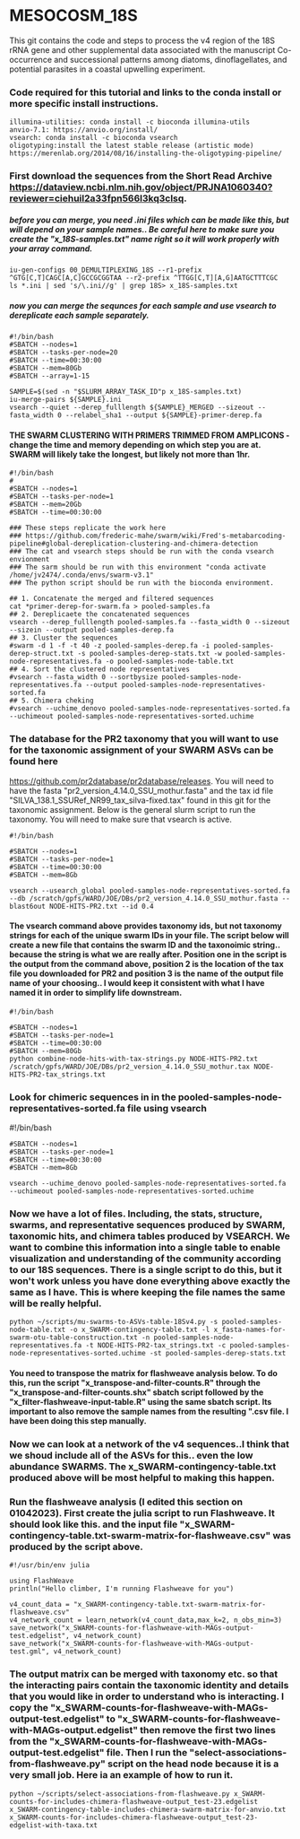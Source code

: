 # MESOCOSM_18S
This git contains the code and steps to process the v4 region of the 18S rRNA gene and other supplemental data associated with the manuscript Co-occurrence and successional patterns among diatoms, dinoflagellates, and potential parasites in a coastal upwelling experiment. 

### Code required for this tutorial and links to the conda install or more specific install instructions. 
    illumina-utilities: conda install -c bioconda illumina-utils
    anvio-7.1: https://anvio.org/install/
    vsearch: conda install -c bioconda vsearch
    oligotyping:install the latest stable release (artistic mode) https://merenlab.org/2014/08/16/installing-the-oligotyping-pipeline/

### First download the sequences from the Short Read Archive https://dataview.ncbi.nlm.nih.gov/object/PRJNA1060340?reviewer=ciehuil2a33fpn566l3kq3clsq. 

##### before you can merge, you need .ini files which can be made like this, but will depend on your sample names.. Be careful here to make sure you create the "x_18S-samples.txt" name right so it will work properly with your array command. 

    iu-gen-configs 00_DEMULTIPLEXING_18S --r1-prefix ^GTG[C,T]CAGC[A,C]GCCGCGGTAA --r2-prefix ^TTGG[C,T][A,G]AATGCTTTCGC
    ls *.ini | sed 's/\.ini//g' | grep 18S> x_18S-samples.txt
    
##### now you can merge the sequnces for each sample and use vsearch to dereplicate each sample separately. 

    #!/bin/bash
    #SBATCH --nodes=1
    #SBATCH --tasks-per-node=20
    #SBATCH --time=00:30:00
    #SBATCH --mem=80Gb
    #SBATCH --array=1-15

    SAMPLE=$(sed -n "$SLURM_ARRAY_TASK_ID"p x_18S-samples.txt)
    iu-merge-pairs ${SAMPLE}.ini
    vsearch --quiet --derep_fulllength ${SAMPLE}_MERGED --sizeout --fasta_width 0 --relabel_sha1 --output ${SAMPLE}-primer-derep.fa
    
   

#### THE SWARM CLUSTERING WITH PRIMERS TRIMMED FROM AMPLICONS - change the time and memory depending on which step you are at. SWARM will likely take the longest, but likely not more than 1hr.
    #!/bin/bash
    #
    #SBATCH --nodes=1
    #SBATCH --tasks-per-node=1
    #SBATCH --mem=20Gb
    #SBATCH --time=00:30:00

    ### These steps replicate the work here
    ### https://github.com/frederic-mahe/swarm/wiki/Fred's-metabarcoding-pipeline#global-dereplication-clustering-and-chimera-detection
    ### The cat and vsearch steps should be run with the conda vsearch envionment 
    ### The sarm should be run with this environment "conda activate /home/jv2474/.conda/envs/swarm-v3.1"
    ### The python script should be run with the bioconda environment.

    ## 1. Concatenate the merged and filtered sequences
    cat *primer-derep-for-swarm.fa > pooled-samples.fa
    ## 2. Dereplicaete the concatenated sequences
    vsearch --derep_fulllength pooled-samples.fa --fasta_width 0 --sizeout --sizein --output pooled-samples-derep.fa
    ## 3. Cluster the sequences
    #swarm -d 1 -f -t 40 -z pooled-samples-derep.fa -i pooled-samples-derep-struct.txt -s pooled-samples-derep-stats.txt -w pooled-samples-node-representatives.fa -o pooled-samples-node-table.txt
    ## 4. Sort the clustered node representatives
    #vsearch --fasta_width 0 --sortbysize pooled-samples-node-representatives.fa --output pooled-samples-node-representatives-sorted.fa
    ## 5. Chimera cheking
    #vsearch --uchime_denovo pooled-samples-node-representatives-sorted.fa --uchimeout pooled-samples-node-representatives-sorted.uchime

### The database for the PR2 taxonomy that you will want to use for the taxonomic assignment of your SWARM ASVs can be found here
https://github.com/pr2database/pr2database/releases.  You will need to have the fasta "pr2_version_4.14.0_SSU_mothur.fasta" and the tax id file "SILVA_138.1_SSURef_NR99_tax_silva-fixed.tax" found in this git for the taxonomic assignment. Below is the general slurm script to run the taxonomy. You will need to make sure that vsearch is active. 

    #!/bin/bash

    #SBATCH --nodes=1
    #SBATCH --tasks-per-node=1
    #SBATCH --time=00:30:00
    #SBATCH --mem=8Gb

    vsearch --usearch_global pooled-samples-node-representatives-sorted.fa --db /scratch/gpfs/WARD/JOE/DBs/pr2_version_4.14.0_SSU_mothur.fasta --blast6out NODE-HITS-PR2.txt --id 0.4
    
 #### The vsearch command above provides taxonomy ids, but not taxonomy strings for each of the unique swarm IDs in your file. The script below will create a new file that contains the swarm ID and the taxonoimic string.. because the string is what we are really after. Position one in the script is the output from the command above, position 2 is the location of the tax file you downloaded for PR2 and position 3 is the name of the output file name of your choosing.. I would keep it consistent with what I have named it in order to simplify life downstream. 
 
    #!/bin/bash

    #SBATCH --nodes=1
    #SBATCH --tasks-per-node=1
    #SBATCH --time=00:30:00
    #SBATCH --mem=80Gb
    python combine-node-hits-with-tax-strings.py NODE-HITS-PR2.txt /scratch/gpfs/WARD/JOE/DBs/pr2_version_4.14.0_SSU_mothur.tax NODE-HITS-PR2-tax_strings.txt
    
### Look for chimeric sequences in in the pooled-samples-node-representatives-sorted.fa file using vsearch

 #!/bin/bash

    #SBATCH --nodes=1
    #SBATCH --tasks-per-node=1
    #SBATCH --time=00:30:00
    #SBATCH --mem=8Gb
    
    vsearch --uchime_denovo pooled-samples-node-representatives-sorted.fa --uchimeout pooled-samples-node-representatives-sorted.uchime
    
### Now we have a lot of files. Including, the stats, structure, swarms, and representative sequences produced by SWARM, taxonomic hits, and chimera tables produced by VSEARCH. We want to combine this information into a single table to enable visualization and understanding of the community according to our 18S sequences. There is a single script to do this, but it won't work unless you have done everything above exactly the same as I have. This is where keeping the file names the same will be really helpful. 


    python ~/scripts/mu-swarms-to-ASVs-table-18Sv4.py -s pooled-samples-node-table.txt -o x_SWARM-contingency-table.txt -l x_fasta-names-for-swarm-otu-table-construction.txt -n pooled-samples-node-representatives.fa -t NODE-HITS-PR2-tax_strings.txt -c pooled-samples-node-representatives-sorted.uchime -st pooled-samples-derep-stats.txt
    
#### You need to transpose the matrix for flashweave analysis below. To do this, run the script "x_transpose-and-filter-counts.R" through the "x_transpose-and-filter-counts.shx" sbatch script followed by the "x_filter-flashweave-input-table.R" using the same sbatch script. Its important to also remove the sample names from the resulting ".csv file. I have been doing this step manually. 


### Now we can look at a network of the v4 sequences..I think that we shoud include all of the ASVs for this.. even the low abundance SWARMS. The x_SWARM-contingency-table.txt produced above will be most helpful to making this happen. 
### Run the flashweave analysis (I edited this section on 01042023). First create the julia script to run Flashweave. It should look like this. and the input file "x_SWARM-contingency-table.txt-swarm-matrix-for-flashweave.csv" was produced by the script above. 

    #!/usr/bin/env julia
                    
    using FlashWeave
    println("Hello climber, I'm running Flashweave for you")
                                                                                    
    v4_count_data = "x_SWARM-contingency-table.txt-swarm-matrix-for-flashweave.csv"
    v4_network_count = learn_network(v4_count_data,max_k=2, n_obs_min=3)
    save_network("x_SWARM-counts-for-flashweave-with-MAGs-output-test.edgelist", v4_network_count)                                            
    save_network("x_SWARM-counts-for-flashweave-with-MAGs-output-test.gml", v4_network_count)

### The output matrix can be merged with taxonomy etc. so that the interacting pairs contain the taxonomic identity and details that you would like in order to understand who is interacting. I copy the "x_SWARM-counts-for-flashweave-with-MAGs-output-test.edgelist" to "x_SWARM-counts-for-flashweave-with-MAGs-output.edgelist" then remove the first two lines from the "x_SWARM-counts-for-flashweave-with-MAGs-output-test.edgelist" file. Then I run the "select-associations-from-flashweave.py" script on the head node because it is a very small job. Here ia an example of how to run it.

    python ~/scripts/select-associations-from-flashweave.py x_SWARM-counts-for-includes-chimera-flashweave-output_test-23.edgelist x_SWARM-contingency-table-includes-chimera-swarm-matrix-for-anvio.txt x_SWARM-counts-for-includes-chimera-flashweave-output_test-23-edgelist-with-taxa.txt
    
    
    
 
    

    
